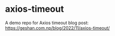 # axios-timeout

A demo repo for Axios timeout blog post: https://geshan.com.np/blog/2022/11/axios-timeout/
